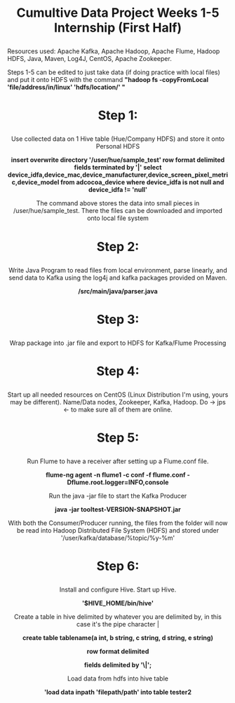 <h1><p align = center>Cumultive Data Project Weeks 1-5 Internship (First Half)</p></h1>
Resources used: 
Apache Kafka, Apache Hadoop, Apache Flume, Hadoop HDFS, Java, Maven, Log4J, CentOS, Apache Zookeeper. 

Steps 1-5 can be edited to just take data (if doing practice with local files) and put it onto HDFS with the command
<b> "hadoop fs -copyFromLocal 'file/address/in/linux' 'hdfs/location/' " </b>

<h1><p align = center>Step 1:</p></h1>
<p align = center>Use collected data on 1 Hive table (Hue/Company HDFS) and store it onto Personal HDFS</p>

<p align = center><b>insert overwrite directory '/user/hue/sample_test' row format delimited fields terminated by '|' select device_idfa,device_mac,device_manufacturer,device_screen_pixel_metric,device_model from adcocoa_device where device_idfa is not null and device_idfa != 'null'</b></p>

<p align = center>The command above stores the data into small pieces in /user/hue/sample_test. There the files can be downloaded and imported onto local file system</p>

<h1><p align = center>Step 2:</p></h1>
<p align = center>Write Java Program to read files from local environment, parse linearly, and send data to Kafka using the log4j and kafka packages provided on Maven.</p>

<p align = center><b>/src/main/java/parser.java</b></p>

<h1><p align = center>Step 3:</p></h1>
<p align = center> Wrap package into .jar file and export to HDFS for Kafka/Flume Processing</p>

<h1><p align = center>Step 4:</p></h1>
<p align = center>Start up all needed resources on CentOS (Linux Distribution I'm using, yours may be different). 
  Name/Data nodes, Zookeeper, Kafka, Hadoop. 
  Do -> jps <- to make sure all of them are online. </p>
  
<h1><p align = center>Step 5:</p></h1>
<p align = center> Run Flume to have a receiver after setting up a Flume.conf file. </p>
 <p align = center><b>flume-ng agent -n flume1 -c conf -f flume.conf -    Dflume.root.logger=INFO,console</b></p>
 <p align = center> Run the java -jar file to start the Kafka Producer </p>
 <p align = center><b>java -jar tooltest-VERSION-SNAPSHOT.jar</b></p>
 <p align = center> With both the Consumer/Producer running, the files from the folder will now be read into Hadoop Distributed File System (HDFS) and stored under '/user/kafka/database/%topic/%y-%m' </p>

<h1><p align = center>Step 6:</p></h1>
<p align = center> Install and configure Hive. Start up Hive. </p>
<p align = center><b> '$HIVE_HOME/bin/hive' </b> </p>
<p align = center> Create a table in hive delimited by whatever you are delimited by, in this case it's the pipe character | </p>
<p align = center><b> create table tablename(a int, b string, c string, d string, e string)</b> </p>
<p align = center><b> row format delimited </b> </p>
<p align = center><b> fields delimited by '\|'; </b> </p>
<p align = center> Load data from hdfs into hive table</p>
<p align = center><b> 'load data inpath 'filepath/path' into table tester2 </b> </p>
